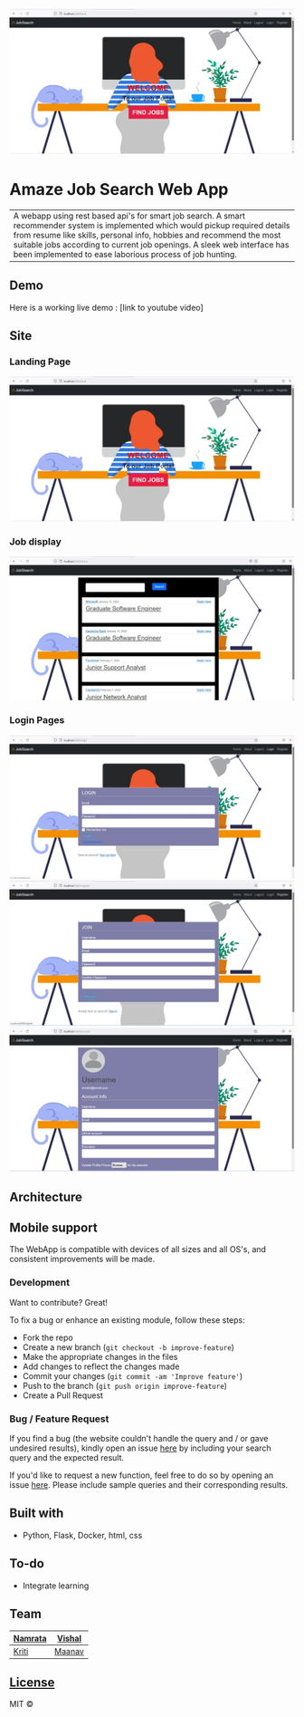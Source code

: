 # ![WebApp](images/webapp1.jpeg)
# Amaze Job Search Web App
<table>
<tr>
<td>
  A webapp using rest based api's for smart job search. A smart recommender system is implemented which would pickup required details from resume like skills,
personal info, hobbies and recommend the most suitable jobs according to current job openings. A sleek web interface has been implemented to ease laborious process of job hunting.  
</td>
</tr>
</table>


## Demo
Here is a working live demo :  [link to youtube video]


## Site

### Landing Page

![](images/webapp1.jpeg)

### Job display 
![](images/webapp2.jpeg)

### Login Pages
![](images/webapp3.jpeg)
![](images/webapp4.jpeg)
![](images/webapp5.jpeg)

## Architecture


## Mobile support
The WebApp is compatible with devices of all sizes and all OS's, and consistent improvements will be made.



### Development
Want to contribute? Great!

To fix a bug or enhance an existing module, follow these steps:

- Fork the repo
- Create a new branch (`git checkout -b improve-feature`)
- Make the appropriate changes in the files
- Add changes to reflect the changes made
- Commit your changes (`git commit -am 'Improve feature'`)
- Push to the branch (`git push origin improve-feature`)
- Create a Pull Request 

### Bug / Feature Request

If you find a bug (the website couldn't handle the query and / or gave undesired results), kindly open an issue [here](https://github.com/iharsh234/WebApp/issues/new) by including your search query and the expected result.

If you'd like to request a new function, feel free to do so by opening an issue [here](https://github.com/iharsh234/WebApp/issues/new). Please include sample queries and their corresponding results.


## Built with 

-  Python, Flask, Docker, html, css



## To-do
- Integrate learning 


## Team

[Namrata](https://github.com/NamrataKankaria) | [Vishal](https://github.com/vishalsmak)
---|---
[Kriti](https://github.com/KritiJaggi) | [Maanav](https://github.com/maanavb)

## [License](link)

MIT © 

